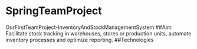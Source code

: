 # SpringTeamProject
OurFirstTeamProject-InventoryAndStockManagementSystem
##Aim
Facilitate stock tracking in warehouses, stores or production units, automate inventory processes and optimize reporting. 
##Technologies
